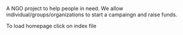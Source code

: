 A NGO project to help people in need. We allow individual/groups/organizations to start a campaingn and raise funds.

 
To load homepage click on index file





